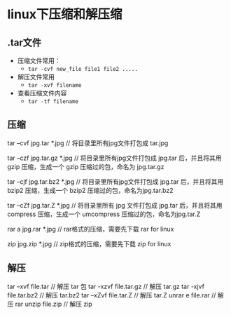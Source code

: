 # linux下压缩和解压缩

## .tar文件

- 压缩文件常用：
	- `tar -cvf new_file file1 file2 .....`
- 解压文件常用
	- `tar -xvf filename`
- 查看压缩文件内容
	- `tar -tf filename`

## 压缩

tar –cvf jpg.tar *.jpg       // 将目录里所有jpg文件打包成 tar.jpg 

tar –czf jpg.tar.gz *.jpg    // 将目录里所有jpg文件打包成 jpg.tar 后，并且将其用 gzip 压缩，生成一个 gzip 压缩过的包，命名为 jpg.tar.gz 

tar –cjf jpg.tar.bz2 *.jpg   // 将目录里所有jpg文件打包成 jpg.tar 后，并且将其用 bzip2 压缩，生成一个 bzip2 压缩过的包，命名为jpg.tar.bz2 

tar –cZf jpg.tar.Z *.jpg     // 将目录里所有 jpg 文件打包成 jpg.tar 后，并且将其用 compress 压缩，生成一个 umcompress 压缩过的包，命名为jpg.tar.Z 

rar a jpg.rar *.jpg          // rar格式的压缩，需要先下载 rar for linux 

zip jpg.zip *.jpg            // zip格式的压缩，需要先下载 zip for linux

## 解压

tar –xvf file.tar         // 解压 tar 包 
tar -xzvf file.tar.gz     // 解压 tar.gz 
tar -xjvf file.tar.bz2    // 解压 tar.bz2 
tar –xZvf file.tar.Z      // 解压 tar.Z 
unrar e file.rar          // 解压 rar 
unzip file.zip            // 解压 zip 
